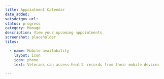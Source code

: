 ```yaml
---
title: Appointment Calendar
date_added:
vetsdotgov_url:
status: progress
category: Manage
description: View your upcoming appointments
screenshot: placeholder
tiles:

  - name: Mobile availability
    layout: icon
    icon: phone
    text: Veterans can access health records from their mobile devices

---
```

